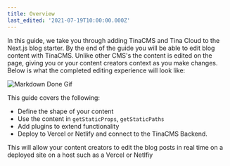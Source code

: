 ```yaml
---
title: Overview
last_edited: '2021-07-19T10:00:00.000Z'
---
```


In this guide, we take you through adding TinaCMS and Tina Cloud to the Next.js blog starter. By the end of the guide you will be able to edit blog content with TinaCMS. Unlike other CMS's the content is edited on the page, giving you or your content creators context as you make changes. Below is what the completed editing experience will look like:

![Markdown Done Gif](/gif/markdown-fin_sm.gif)

This guide covers the following: 

- Define the shape of your content
- Use the content in `getStaticProps`, `getStaticPaths`
- Add plugins to extend functionality
- Deploy to Vercel or Netlify and connect to the TinaCMS Backend.

This will allow your content creators to edit the blog posts in real time on a deployed site on a host such as a Vercel or Netlfiy
